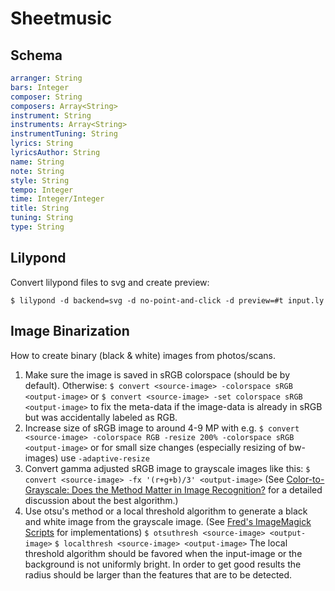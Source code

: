 # Sheetmusic

## Schema

``` yaml
arranger: String
bars: Integer
composer: String
composers: Array<String>
instrument: String
instruments: Array<String>
instrumentTuning: String
lyrics: String
lyricsAuthor: String
name: String
note: String
style: String
tempo: Integer
time: Integer/Integer
title: String
tuning: String
type: String
```


## Lilypond

Convert lilypond files to svg and create preview:

`$ lilypond -d backend=svg -d no-point-and-click -d preview=#t input.ly`


## Image Binarization

How to create binary (black & white) images from photos/scans.

1. Make sure the image is saved in sRGB colorspace (should be by default).
	Otherwise: `$ convert <source-image> -colorspace sRGB <output-image>`
	or `$ convert <source-image> -set colorspace sRGB <output-image>` to fix the meta-data if the image-data is already in sRGB but was accidentally labeled as RGB.
1. Increase size of sRGB image to around 4-9 MP with e.g.
`$ convert <source-image> -colorspace RGB -resize 200% -colorspace sRGB <output-image>`
	or for small size changes (especially resizing of bw-images) use `-adaptive-resize`
1. Convert gamma adjusted sRGB image to grayscale images like this:
	`$ convert <source-image> -fx '(r+g+b)/3' <output-image>`
	(See [Color-to-Grayscale: Does the Method Matter in Image Recognition?](http://plosone.org/article/info%3Adoi%2F10.1371%2Fjournal.pone.0029740) for a detailed discussion about the best algorithm.)
1. Use otsu's method or a local threshold algorithm to generate a black and white image from the grayscale image.
	(See [Fred's ImageMagick Scripts](http://fmwconcepts.com/imagemagick/) for implementations)
	`$ otsuthresh <source-image> <output-image>`
	`$ localthresh <source-image> <output-image>`
	The local threshold algorithm should be favored when the input-image or the background is not uniformly bright. In order to get good results the radius should be larger than the features that are to be detected.

